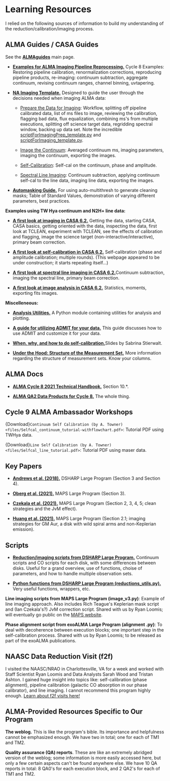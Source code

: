 # Learning Resources

I relied on the following sources of information to build my understanding of the reduction/calibration/imaging process.

## ALMA Guides / CASA Guides

See the <a href="https://casaguides.nrao.edu/index.php?title=ALMAguides" target="_blank">**ALMAguides**</a> main page.

* <a href="https://casaguides.nrao.edu/index.php?title=ALMA_Cycle_8_Imaging_Pipeline_Reprocessing" target="_blank">**Examples for ALMA Imaging Pipeline Reprocessing.**</a> Cycle 8 Examples: Restoring pipeline calibration, renormalization corrections, reproducing pipeline products, re-imaging: continuum subtraction, aggregate continuum, revising continuum ranges, channel binning, uvtapering.

* <a href="https://casaguides.nrao.edu/index.php?title=Guide_to_the_NA_Imaging_Template" target="_blank">**NA Imaging Template.**</a> Designed to guide the user through the decisions needed when imaging ALMA data:

  * <a href="https://casaguides.nrao.edu/index.php?title=Imaging_Prep" target="_blank">Prepare the Data for Imaging</a>: Workflow, splitting off pipeline calibrated data, list of ms files to image, reviewing the calibration, flagging bad data, flux equalization, combining ms's from multiple executions, splitting off science target data, regridding spectral window, backing up data set. Note the incredible <a href="https://github.com/aakepley/ALMAImagingScript/blob/master/scriptForImagingPrep_template.py" target="_blank">scriptForImagingPrep_template.py</a> and <a href="https://github.com/aakepley/ALMAImagingScript/blob/master/scriptForImaging_template.py" target="_blank">scriptForImaging_template.py</a>.

  * <a href="https://casaguides.nrao.edu/index.php?title=Image_Continuum" target="_blank">Image the Continuum</a>: Averaged continuum ms, imaging parameters, imaging the continuum, exporting the images.

  * <a href="https://casaguides.nrao.edu/index.php?title=Self-Calibration_Template" target="_blank">Self-Calibration</a>: Self-cal on the continuum, phase and amplitude.

  * <a href="https://casaguides.nrao.edu/index.php?title=Image_Line" target="_blank">Spectral Line Imaging</a>: Continuum subtraction, applying continuum self-cal to the line data, imaging line data, exporting the images.

* <a href="https://casaguides.nrao.edu/index.php/Automasking_Guide" target="_blank">**Automasking Guide.**</a> For using auto-multithresh to generate cleaning masks; Table of Standard Values, demonstration of varying different parameters, best practices.

**Examples using TW Hya continuum and N2H+ line data:**

* <a href="https://casaguides.nrao.edu/index.php?title=First_Look_at_Imaging_CASA_6" target="_blank">**A first look at imaging in CASA 6.2.**</a> Getting the data, starting CASA, CASA basics, getting oriented with the data, inspecting the data, first look at TCLEAN, experiment with TCLEAN, see the effects of calibration and flagging, image the science target (non-interactive/interactive), primary beam correction.

* <a href="https://casaguides.nrao.edu/index.php?title=First_Look_at_Self_Calibration_CASA_6" target="_blank">**A first look at self-calibration in CASA 6.2.**</a> Self-calibration (phase and amplitude calibration; multiple rounds). (This webpage appeared to be under construction; it starts repeating itself...)

* <a href="https://casaguides.nrao.edu/index.php?title=First_Look_at_Line_Imaging_CASA_6" target="_blank">**A first look at spectral line imaging in CASA 6.2.**</a>Continuum subtraction, imaging the spectral line, primary beam correction.

* <a href="https://casaguides.nrao.edu/index.php?title=First_Look_at_Image_Analysis_CASA_6" target="_blank">**A first look at image analysis in CASA 6.2.**</a> Statistics, moments, exporting fits images.

**Miscelleneous:**

* <a href="https://casaguides.nrao.edu/index.php?title=Analysis_Utilities" target="_blank">**Analysis Utilities.**</a> A Python module containing utilities for analysis and plotting.

* <a href="https://casaguides.nrao.edu/index.php?title=ADMIT_Products_and_Usage" target="_blank">**A guide for utilizing ADMIT for your data.**</a> This guide discusses how to use ADMIT and customize it for your data.

* <a href="https://science.nrao.edu/facilities/alma/naasc-workshops/nrao-cd-wm16/Selfcal_Madison.pdf" target="_blank">**When, why, and how to do self-calibration.**</a>Slides by Sabrina Stierwalt.

* <a href="https://casa.nrao.edu/Release4.1.0/doc/UserMan/UserMansu82.html" target="_blank">**Under the Hood: Structure of the Measurement Set.**</a> More information regarding the structure of measurement sets. Know your columns.

## ALMA Docs

* <a href="https://arc.iram.fr/documents/cycle8/ALMA_Cycle8_Technical_Handbook.pdf" target="_blank">**ALMA Cycle 8 2021 Technical Handbook.**</a> Section 10.*.

* <a href="https://almascience.nrao.edu/portal/documents-and-tools/cycle8/alma-qa2-data-products-for-cycle-8" target="_blank">**ALMA QA2 Data Products for Cycle 8.**</a> The whole thing.


## Cycle 9 ALMA Ambassador Workshops

{Download}`Continuum Self Calibration (by A. Towner)<files/Selfcal_continuum_tutorial-withflowchart.pdf>`: Tutorial PDF using TWHya data.

{Download}`Line Self Calibration (by A. Towner)<files/Selfcal_line_tutorial.pdf>`: Tutorial PDF using maser data.


## Key Papers

* <a href="https://ui.adsabs.harvard.edu/abs/2018ApJ...869L..41A/abstract" target="_blank">**Andrews et al. (2018).**</a> DSHARP Large Program (Section 3 and Section 4).

* <a href="https://ui.adsabs.harvard.edu/abs/2021ApJS..257....1O/abstract" target="_blank">**Oberg et al. (2021).**</a> MAPS Large Program (Section 3).

* <a href="https://ui.adsabs.harvard.edu/abs/2021ApJS..257....2C/abstract" target="_blank">**Czekala et al. (2021).**</a> MAPS Large Program (Section 2, 3, 4, 5; clean strategies and the JvM effect).

* <a href="https://ui.adsabs.harvard.edu/abs/2021ApJS..257...19H/abstract" target="_blank">**Huang et al. (2021).**</a> MAPS Large Program (Section 2.1; imaging strategies for GM Aur, a disk with wild spiral arms and non-Keplerian emission).

## Scripts

* <a href="https://almascience.eso.org/almadata/lp/DSHARP/" target="_blank">**Reduction/imaging scripts from DSHARP Large Program.**</a> Continuum scripts and CO scripts for each disk, with some differences between disks. Useful for a grand overview, use of functions, choise of parameters, and how to handle multiple observation sets.

* <a href="https://almascience.eso.org/almadata/lp/DSHARP/scripts/reduction_utils.py" target="_blank">**Python functions from DSHARP Large Program (reductions_utils.py).**</a> Very useful functions, wrappers, etc.

**Line imaging scripts from MAPS Large Program (image_v3.py)**: Example of line imaging approach. Also includes Rich Teague's Keplerian mask script and (Ian Czekala's?) JvM correction script. Shared with us by Ryan Loomis; will eventually go public on the <a href="https://alma-maps.info/data.html" target="_blank">MAPS website</a>.

**Phase alignment script from exoALMA Large Program (alignment .py)**: To deal with decoherence between execution blocks; one important step in the self-calibration process. Shared with us by Ryan Loomis; to be released as part of the exoALMA publications.
<!-- <a href="https://" target="_blank">target</a> -->


## NAASC Data Reduction Visit (f2f)

I visited the NAASC/NRAO in Charlottesville, VA for a week and worked with Staff Scientist Ryan Loomis and Data Analysts Sarah Wood and Tristan Ashton. I gained huge insight into topics like: self-calibration (phase alignment), pipeline calibration (galactic CO absorption in our phase calibrator), and line imaging. I cannot recommend this program highly enough. <a href="https://science.nrao.edu/facilities/alma/visitors-shortterm" target="_blank">Learn about f2f visits here!</a>

## ALMA-Provided Resources Specific to Our Program

**The weblog.** This is like the program's bible. Its importance and helpfulness cannot be emphasized enough. We have two in total; one for each of TM1 and TM2.

**Quality assurance (QA) reports**. These are like an extremely abridged version of the weblog; some information is more easily accessed here, but only a few certain aspects can't be found anywhere else. We have 10 QA reports in total: 8 QA0's for each execution block, and 2 QA2's for each of TM1 and TM2.
